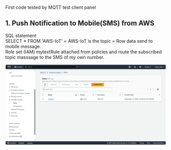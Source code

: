 First code tested by MQTT test client panel<br>

## 1. Push Notification to Mobile(SMS) from AWS 
SQL statement <br> 
SELECT * FROM 'AWS-IoT' = AWS-IoT is the topic = Row data send to mobile message.<br>
Role set (IAM) mytextRule attached from policies and route the subscribed topic masssage to the SMS of my own number.

<p align="center">
  <img src="https://github.com/prashun06/AWS_IoT_Core_project/blob/main/Images/SNS.png" alt="AWS Message routing panal"/>
</p>

<space>

